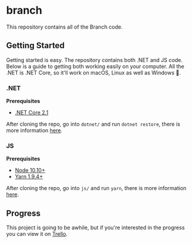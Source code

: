 # branch

This repository contains all of the Branch code.

## Getting Started

Getting started is easy. The repository contains both .NET and JS code. Below is a guide to getting both working easily on your computer. All the .NET is .NET Core, so it'll work on macOS, Linux as well as Windows 🚀.

### .NET

**Prerequisites**

- [.NET Core 2.1](https://www.microsoft.com/net/download)

After cloning the repo, go into `dotnet/` and run `dotnet restore`, there is more information [here](dotnet/README.md).

### JS

**Prerequisites**

- [Node 10.10+](https://nodejs.org/en/download/current/)
- [Yarn 1.9.4+](https://yarnpkg.com/lang/en/)

After cloning the repo, go into `js/` and run `yarn`, there is more information [here](js/README.md).


## Progress

This project is going to be awhile, but if you're interested in the progress you can view it on [Trello](https://trello.com/b/es8ojQn7).
